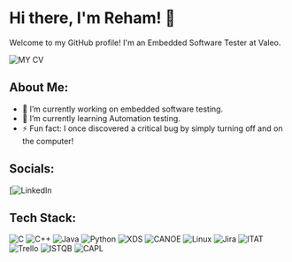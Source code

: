 
# Hi there, I'm Reham! 👋

Welcome to my GitHub profile! I'm an Embedded Software Tester at Valeo.

![MY CV](https://drive.google.com/file/d/1gbWtZ7Duys4xtF8BlR_7m6nlFCIf_L27/view?usp=sharing)

## About Me:
- 🔭 I’m currently working on embedded software testing.
- 🌱 I’m currently learning Automation testing.
- ⚡ Fun fact: I once discovered a critical bug by simply turning off and on the computer!

## Socials:
[![LinkedIn](www.linkedin.com/in/riham-e-a2aa382b0)

## Tech Stack:
![C](https://img.shields.io/badge/C-00599C?style=for-the-badge&logo=c&logoColor=white)
![C++](https://img.shields.io/badge/C%2B%2B-00599C?style=for-the-badge&logo=c%2B%2B&logoColor=white)
![Java](https://img.shields.io/badge/Java-007396?style=for-the-badge&logo=java&logoColor=white)
![Python](https://img.shields.io/badge/Python-3776AB?style=for-the-badge&logo=python&logoColor=white)
![XDS](https://img.shields.io/badge/Shell_Script-121011?style=for-the-badge&logo=gnu-bash&logoColor=white)
![CANOE](https://img.shields.io/badge/DigitalOcean-0080FF?style=for-the-badge&logo=digitalocean&logoColor=white)
![Linux](https://img.shields.io/badge/Linux-FCC624?style=for-the-badge&logo=linux&logoColor=black)
![Jira](https://img.shields.io/badge/Jira-0052CC?style=for-the-badge&logo=jira&logoColor=white)
![ITAT](https://img.shields.io/badge/Postman-FF6C37?style=for-the-badge&logo=postman&logoColor=white)
![Trello](https://img.shields.io/badge/Trello-0052CC?style=for-the-badge&logo=trello&logoColor=white)
![ISTQB](https://img.shields.io/badge/React-20232A?style=for-the-badge&logo=react&logoColor=61DAFB)
![CAPL](https://img.shields.io/badge/Socket.io-010101?style=for-the-badge&logo=socket.io&logoColor=white)


